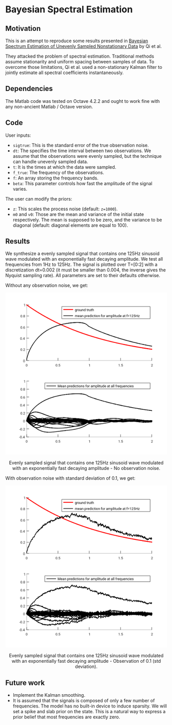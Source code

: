 # Bayesian Spectral Estimation

## Motivation
This is an attempt to reproduce some results presented in 
[Bayesian Spectrum Estimation of Unevenly Sampled Nonstationary Data](https://affect.media.mit.edu/pdfs/02.qi-minka-picard.pdf)
by Qi et al.

They attacked the problem of spectral estimation. 
Traditional methods assume stationarity and uniform spacing
between samples of data.
To overcome those limitations, Qi et al.
used a non-stationary Kalman filter
to jointly estimate all spectral coefficients instantaneously.


## Dependencies
The Matlab code was tested on Octave 4.2.2 and ought to work fine with
any non-ancient Matlab / Octave version.

## Code
User inputs:

* `sigtrue`: This is the standard error of the true observation noise.
* `dt`: The specifies the time interval between two observations.
We assume that the observations were evenly sampled, but the technique
can handle unevenly sampled data.
* `t`: It is the times at which the data were sampled.
* `f_true`: The frequency of the observations.
* `f`: An array storing the frequency bands.
* `beta`: This parameter controls how fast the amplitude of the signal varies.

The user can modify the priors:

* `z`: This scales the process noise (default: `z=1000`).
* `m0` and `v0`: Those are the mean and variance of the initial state respectively.
The mean is supposed to be zero, and the variance to be diagonal (default: diagonal
elements are equal to 100).

## Results
We synthesize a evenly sampled signal that contains one 125Hz sinusoid wave modulated
with an exponentially fast decaying amplitude.
We test all frequencies from 1Hz to 125Hz. The signal is plotted over T=[0:2]
with a discretization dt=0.002 (it must be smaller than 0.004, the inverse gives the Nyquist sampling rate).
All parameters are set to their defaults otherwise.

Without any observation noise, we get:
<p align="center">
 <img src="kfiltering_wo_noise.png">
</p>
<p align="center">
Evenly sampled signal that contains one 125Hz sinusoid wave modulated with an exponentially fast decaying amplitude - No observation noise.
</p>
With observation noise with standard deviation of 0.1, we get:
<p align="center">
 <img src="kfiltering_w_noise.png">
</p>
<p align="center">
Evenly sampled signal that contains one 125Hz sinusoid wave modulated with an exponentially fast decaying amplitude - Observation of 0.1 (std deviation).
</p>

## Future work
* Implement the Kalman smoothing.
* It is assumed that the signals is composed of only a few number of frequencies.
The model has no built-in device to induce sparsity. We will set a spike and slab prior
on the state. This is a natural way to express a prior belief that most
frequencies are exactly zero.